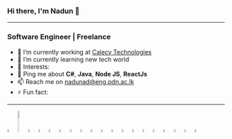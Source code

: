 ### Hi there, I'm Nadun 👋
----------

### Software Engineer | Freelance 

- 🔭 I’m currently working at [Calecy Technologies](https://www.calcey.com/)
- 🌱 I’m currently learning new tech world
- 💜 Interests: 
- 💬 Ping me about **C#**, **Java**, **Node JS**, **ReactJs** 
- 📫 Reach me on nadunad@eng.pdn.ac.lk
- ⚡ Fun fact:

----------
<p>
  <img width=4% src="https://www.vectorlogo.zone/logos/git-scm/git-scm-icon.svg">
  <img width=4% height="50px" src="https://www.vectorlogo.zone/logos/java/java-icon.svg">
  <img width=4% src="https://www.vectorlogo.zone/logos/dotnet/dotnet-icon.svg">
  <img width=4% src="https://www.vectorlogo.zone/logos/python/python-icon.svg">
  <img width=4% src="https://www.vectorlogo.zone/logos/javascript/javascript-icon.svg">
  <img width=4% src="https://www.vectorlogo.zone/logos/typescriptlang/typescriptlang-icon.svg">
  <img width=4% src="https://www.vectorlogo.zone/logos/reactjs/reactjs-icon.svg">
  <img width=4% src="https://www.vectorlogo.zone/logos/angular/angular-icon.svg">
  <img width=4% src="https://www.vectorlogo.zone/logos/w3_html5/w3_html5-icon.svg">
  <img width=4% src="https://www.vectorlogo.zone/logos/getbootstrap/getbootstrap-icon.svg">
  <img width=4% src="https://www.vectorlogo.zone/logos/apache_tomcat/apache_tomcat-icon.svg">
  <img width=4% src="https://www.vectorlogo.zone/logos/yarnpkg/yarnpkg-icon.svg">
  <img width=4% src="https://www.vectorlogo.zone/logos/npmjs/npmjs-icon.svg">
  
  <img width=4% src="https://www.vectorlogo.zone/logos/springio/springio-icon.svg">
  <img width=4% src="https://www.vectorlogo.zone/logos/nodejs/nodejs-icon.svg">
  <img width=4% src="https://www.vectorlogo.zone/logos/expressjs/expressjs-icon.svg">
  <img width=4% src="https://www.vectorlogo.zone/logos/mysql/mysql-icon.svg">
  <img width=4% src="https://www.vectorlogo.zone/logos/mongodb/mongodb-icon.svg">
  <img width=4% src="https://www.vectorlogo.zone/logos/heroku/heroku-icon.svg">

  <!-- <img src="https://www.vectorlogo.zone/logos/fiverr/fiverr-icon.svg"> -->
</p>




